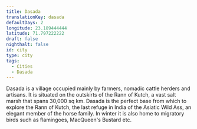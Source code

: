```yaml
---
title: Dasada
translationKey: dasada
defaultDays: 2
longitude: 23.189444444
latitude: 71.797222222
draft: false
nighthalt: false
id: city
type: city
tags:
  - Cities
  - Dasada
---
```

Dasada is a village occupied mainly by farmers, nomadic cattle herders and artisans. It is situated on the outskirts of the Rann of Kutch, a vast salt marsh that spans 30,000 sq km. Dasada is the perfect base from which to explore the Rann of Kutch, the last refuge in India of the Asiatic Wild Ass, an elegant member of the horse family. In winter it is also home to migratory birds such as flamingoes, MacQueen's Bustard etc.